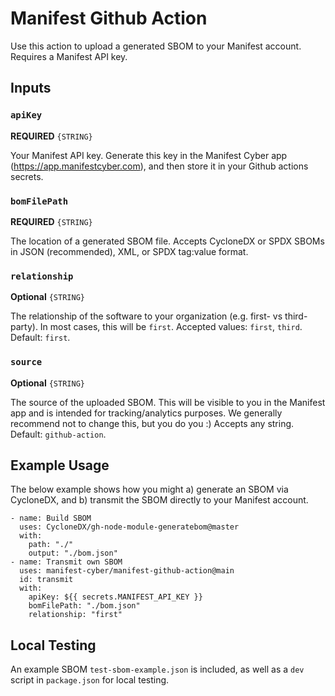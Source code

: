 # Manifest Github Action
Use this action to upload a generated SBOM to your Manifest account. Requires a Manifest API key.

## Inputs

### `apiKey`
**REQUIRED**
`{STRING}`

Your Manifest API key. Generate this key in the Manifest Cyber app (https://app.manifestcyber.com), and then store it in your Github actions secrets.

### `bomFilePath`
**REQUIRED**
`{STRING}`

The location of a generated SBOM file. Accepts CycloneDX or SPDX SBOMs in JSON (recommended), XML, or SPDX tag:value format.

### `relationship`
**Optional**
`{STRING}`

The relationship of the software to your organization (e.g. first- vs third-party). In most cases, this will be `first`.
Accepted values: `first`, `third`. Default: `first`.

### `source`
**Optional**
`{STRING}`

The source of the uploaded SBOM. This will be visible to you in the Manifest app and is intended for tracking/analytics purposes. We generally recommend not to change this, but you do you :)
Accepts any string. Default: `github-action`.


## Example Usage
The below example shows how you might a) generate an SBOM via CycloneDX, and b) transmit the SBOM directly to your Manifest account.

```
- name: Build SBOM
  uses: CycloneDX/gh-node-module-generatebom@master
  with:
    path: "./"
    output: "./bom.json"
- name: Transmit own SBOM
  uses: manifest-cyber/manifest-github-action@main
  id: transmit
  with:
    apiKey: ${{ secrets.MANIFEST_API_KEY }}
    bomFilePath: "./bom.json"
    relationship: "first"
```


## Local Testing
An example SBOM `test-sbom-example.json` is included, as well as a `dev` script in `package.json` for local testing.
